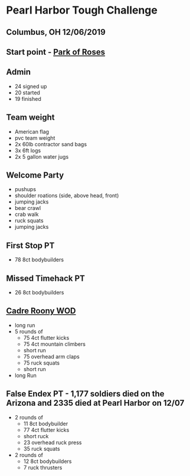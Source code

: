 # Pearl Harbor Tough Challenge
## Columbus, OH 12/06/2019
## Start point - [Park of Roses](https://www.google.com/maps/place/40%C2%B002'36.4%22N+83%C2%B001'41.6%22W/@40.043443,-83.0287802,172m/data=!3m2!1e3!4b1!4m6!3m5!1s0x0:0x0!7e2!8m2!3d40.0434433!4d-83.0282329)

## Admin
* 24 signed up
* 20 started 
* 19 finished

## Team weight
* American flag
* pvc team weight
* 2x 60lb contractor sand bags
* 3x 6ft logs
* 2x 5 gallon water jugs

## Welcome Party
* pushups
* shoulder roations (side, above head, front)
* jumping jacks
* bear crawl
* crab walk
* ruck squats
* jumping jacks

## First Stop PT
* 78 8ct bodybuilders

## Missed Timehack PT
* 26 8ct bodybuilders

## [Cadre Roony WOD](https://alldayruckoff.com/training/workouts/goruck-cadre-roony-wod/)
* long run
* 5 rounds of
  * 75 4ct flutter kicks
  * 75 4ct mountain climbers
  * short run
  * 75 overhead arm claps
  * 75 ruck squats
  * short run
* long Run

## False Endex PT - 1,177 soldiers died on the Arizona and 2335 died at Pearl Harbor on 12/07
* 2 rounds of 
  * 11 8ct bodybuilder
  * 77 4ct flutter kicks
  * short ruck
  * 23 overhead ruck press
  * 35 ruck squats
* 2 rounds of 
  * 12 8ct bodybuilders
  * 7 ruck thrusters